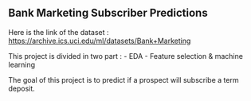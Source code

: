 ## Bank Marketing Subscriber Predictions

Here is the link of the dataset :
https://archive.ics.uci.edu/ml/datasets/Bank+Marketing

This project is divided in two part :
	- EDA
	- Feature selection & machine learning

The goal of this project is to predict if a prospect will subscribe a term deposit.